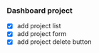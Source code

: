 ### Dashboard project

- [X] add project list
- [X] add project form 
- [X] add project delete button 